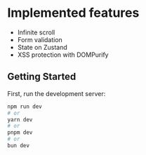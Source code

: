 # Implemented features

- Infinite scroll
- Form validation
- State on Zustand
- XSS protection with DOMPurify

## Getting Started

First, run the development server:

```bash
npm run dev
# or
yarn dev
# or
pnpm dev
# or
bun dev
```
